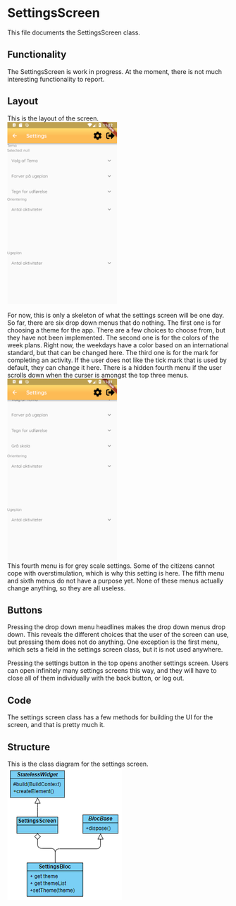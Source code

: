 # SettingsScreen
This file documents the SettingsScreen class.

## Functionality
The SettingsScreen is work in progress. At the moment, there is not much interesting functionality to report.

## Layout
This is the layout of the screen.<br>
![layout of the screen](../pictures/SettingsScreen.png)

For now, this is only a skeleton of what the settings screen will be one day. So far, there are six drop down menus that do nothing. The first one is for choosing a theme for the app. There are a few choices to choose from, but they have not been implemented.
The second one is for the colors of the week plans. Right now, the weekdays have a color based on an international standard, but that can be changed here.
The third one is for the mark for completing an activity. If the user does not like the tick mark that is used by default, they can change it here.
There is a hidden fourth menu if the user scrolls down when the curser is amongst the top three menus.<br>
![layout of the screen](../pictures/SettingsScreen2.png)<br>
This fourth menu is for grey scale settings. Some of the citizens cannot cope with overstimulation, which is why this setting is here.
The fifth menu and sixth menus do not have a purpose yet.
None of these menus actually change anything, so they are all useless.

## Buttons
Pressing the drop down menu headlines makes the drop down menus drop down. This reveals the different choices that the user of the screen can use, but pressing them does not do anything. One exception is the first menu, which sets a field in the settings screen class, but it is not used anywhere.

Pressing the settings button in the top opens another settings screen. Users can open infinitely many settings screens this way, and they will have to close all of them individually with the back button, or log out.
## Code
The settings screen class has a few methods for building the UI for the screen, and that is pretty much it.

## Structure
This is the class diagram for the settings screen. <br>
![class diagram](../pictures/SettingScreenDiagram.png)
